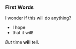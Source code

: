 <!--
title: first
path: first
-->

### First Words

I wonder if this will do anything?

- I hope
- that it will!

*But* time **will** tell.
